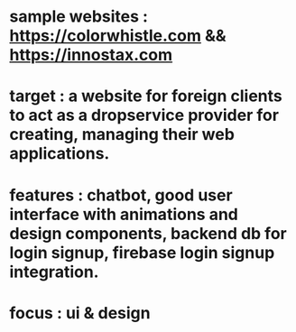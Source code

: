 # sample websites : https://colorwhistle.com && https://innostax.com
# target : a website for foreign clients to act as a dropservice provider for creating, managing their web applications.
# features : chatbot, good user interface with animations and design components, backend db for login signup, firebase login signup integration.
# focus : ui & design
